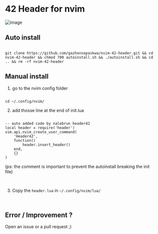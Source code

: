 # 42 Header for nvim

![image](https://github.com/user-attachments/assets/28f3a7bc-afd8-4f41-a4aa-9cdc8ce0c16c)

## Auto install

```

git clone https://github.com/gazhonsepaskwa/nvim-42-header.git && cd nvim-42-header && chmod 700 autoinstall.sh && ./autoinstall.sh && cd .. && rm -rf nvim-42-header

```

## Manual install

1. go to the nvim config folder
```

cd ~/.config/nvim/

```

2. add thosse line at the end of init.lua
```

-- auto added code by nalebrun header42
local header = require('header')
vim.api.nvim_create_user_command(
    'Header42',
    function()
        header.insert_header()
    end,
    {}
)

```
(ps: the comment is important to prevent the autoinstall breaking the init file)

<br>

3. Copy the ```header.lua``` in ```~/.config/nvim/lua/```

<br>

## Error / Improvement ?

Open an issue or a pull request ;)
